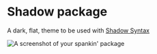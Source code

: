 # Shadow package

A dark, flat, theme to be used with [Shadow Syntax](https://atom.io/packages/shadow-syntax)

![A screenshot of your spankin' package](https://f.cloud.github.com/assets/69169/2290250/c35d867a-a017-11e3-86be-cd7c5bf3ff9b.gif)
